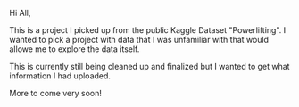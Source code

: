 Hi All,

This is a project I picked up from the public Kaggle Dataset "Powerlifting". I wanted to pick a project with data that I was unfamiliar with that would allowe me to explore the data itself.

This is currently still being cleaned up and finalized but I wanted to get what information I had uploaded.

More to come very soon!